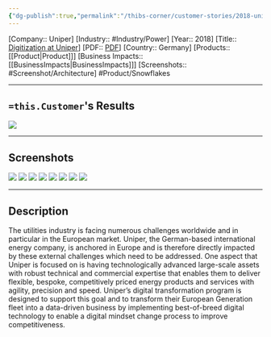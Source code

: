 ```yaml
---
{"dg-publish":true,"permalink":"/thibs-corner/customer-stories/2018-uniper-digitization-at-uniper/","noteIcon":""}
---
```


[Company:: Uniper]
[Industry:: #Industry/Power]
[Year:: 2018]
[Title:: [Digitization at Uniper](https://resources.osisoft.com/presentations/digitization-at-uniper/)]
[PDF:: [PDF](https://cdn.osisoft.com/osi/presentations/2018-uc-san-francisco/UC18NA-D2PG08-Uniper-SvanAaken-Digitization-at-Uniper.pdf)]
[Country:: Germany]
[Products:: [[Product\|Product]]]
[Business Impacts:: [[BusinessImpacts\|BusinessImpacts]]]
[Screenshots:: #Screenshot/Architecture]
#Product/Snowflakes 

---
## `=this.Customer`'s Results
![](https://i.imgur.com/qs6myeD.png)

---
## Screenshots
![](https://i.imgur.com/gxbcYXt.png)
![](https://i.imgur.com/VaMdzca.png)
![](https://i.imgur.com/WAyXeWT.png)
![](https://i.imgur.com/wmhro5A.png)
![](https://i.imgur.com/HiMUCsv.png)
![](https://i.imgur.com/UTtnu8S.png)
![](https://i.imgur.com/l0EXvTw.png)
![](https://i.imgur.com/p6DU5xf.png)


---
## Description
The utilities industry is facing numerous challenges worldwide and in particular in the European market. Uniper, the German-based international energy company, is anchored in Europe and is therefore directly impacted by these external challenges which need to be addressed. One aspect that Uniper is focused on is having technologically advanced large-scale assets with robust technical and commercial expertise that enables them to deliver flexible, bespoke, competitively priced energy products and services with agility, precision and speed. Uniper’s digital transformation program is designed to support this goal and to transform their European Generation fleet into a data-driven business by implementing best-of-breed digital technology to enable a digital mindset change process to improve competitiveness.